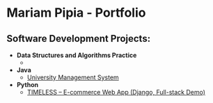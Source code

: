 <h1>Mariam Pipia - Portfolio</h1>

<h2>Software Development Projects: </h2>

- <b>Data Structures and Algorithms Practice</b>
  - []()
- <b>Java</b>
  - [University Management System](https://github.com/marrrrrrrrrrr/university-management-system)
- <b>Python</b>
  - [TIMELESS – E-commerce Web App (Django, Full-stack Demo)](https://github.com/marrrrrrrrrrr/django_project)
